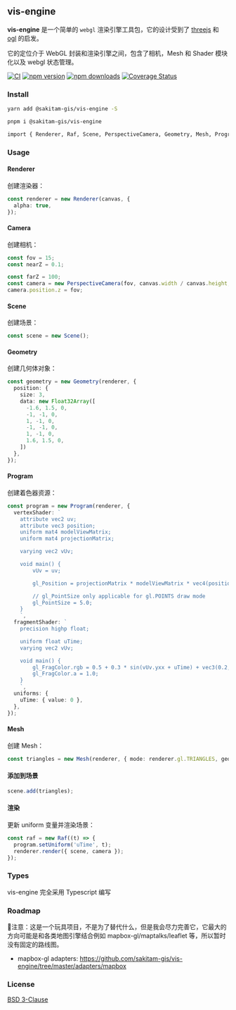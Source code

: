 ## vis-engine

**vis-engine** 是一个简单的 `webgl` 渲染引擎工具包，它的设计受到了 [threejs](https://threejs.org/) 和 [ogl](https://github.com/oframe/ogl) 的启发。

它的定位介于 WebGL 封装和渲染引擎之间，包含了相机，Mesh 和 Shader 模块化以及 webgl 状态管理。

[![CI](https://github.com/sakitam-gis/vis-engine/actions/workflows/ci.yml/badge.svg)](https://github.com/sakitam-gis/vis-engine/actions/workflows/ci.yml) [![npm version](https://badgen.net/npm/v/@sakitam-gis/vis-engine)](https://npm.im/@sakitam-gis/vis-engine) [![npm downloads](https://badgen.net/npm/dm/@sakitam-gis/vis-engine)](https://npm.im/@sakitam-gis/vis-engine) [![Coverage Status](https://coveralls.io/repos/github/sakitam-gis/vis-engine/badge.svg?branch=master)](https://coveralls.io/github/sakitam-gis/vis-engine?branch=master)

### Install

```bash
yarn add @sakitam-gis/vis-engine -S

pnpm i @sakitam-gis/vis-engine

import { Renderer, Raf, Scene, PerspectiveCamera, Geometry, Mesh, Program } from '@sakitam-gis/vis-engine';
```

### Usage

#### Renderer

创建渲染器：

```ts
const renderer = new Renderer(canvas, {
  alpha: true,
});
```

#### Camera

创建相机：

```ts
const fov = 15;
const nearZ = 0.1;

const farZ = 100;
const camera = new PerspectiveCamera(fov, canvas.width / canvas.height, nearZ, farZ);
camera.position.z = fov;
```

#### Scene

创建场景：

```ts
const scene = new Scene();
```

#### Geometry

创建几何体对象：

```ts
const geometry = new Geometry(renderer, {
  position: {
    size: 3,
    data: new Float32Array([
      -1.6, 1.5, 0,
      -1, -1, 0,
      1, -1, 0,
      -1, -1, 0,
      1, -1, 0,
      1.6, 1.5, 0,
    ])
  },
});
```

#### Program

创建着色器资源：

```ts
const program = new Program(renderer, {
  vertexShader: `
    attribute vec2 uv;
    attribute vec3 position;
    uniform mat4 modelViewMatrix;
    uniform mat4 projectionMatrix;

    varying vec2 vUv;

    void main() {
        vUv = uv;

        gl_Position = projectionMatrix * modelViewMatrix * vec4(position, 1.0);

        // gl_PointSize only applicable for gl.POINTS draw mode
        gl_PointSize = 5.0;
    }
    `,
  fragmentShader: `
    precision highp float;

    uniform float uTime;
    varying vec2 vUv;

    void main() {
        gl_FragColor.rgb = 0.5 + 0.3 * sin(vUv.yxx + uTime) + vec3(0.2, 0.0, 0.1);
        gl_FragColor.a = 1.0;
    }
    `,
  uniforms: {
    uTime: { value: 0 },
  },
});
```

#### Mesh

创建 Mesh：

```ts
const triangles = new Mesh(renderer, { mode: renderer.gl.TRIANGLES, geometry, program });
```

#### 添加到场景

```ts
scene.add(triangles);
```

#### 渲染

更新 uniform 变量并渲染场景：

```ts
const raf = new Raf((t) => {
  program.setUniform('uTime', t);
  renderer.render({ scene, camera });
});
```

### Types

vis-engine 完全采用 Typescript 编写

### Roadmap

📢注意：这是一个玩具项目，不是为了替代什么，但是我会尽力完善它，它最大的方向可能是和各类地图引擎结合例如 mapbox-gl/maptalks/leaflet 等，所以暂时没有固定的路线图。

- mapbox-gl adapters: https://github.com/sakitam-gis/vis-engine/tree/master/adapters/mapbox

### License

[BSD 3-Clause](https://github.com/sakitam-gis/vis-engine/LICENSE)
